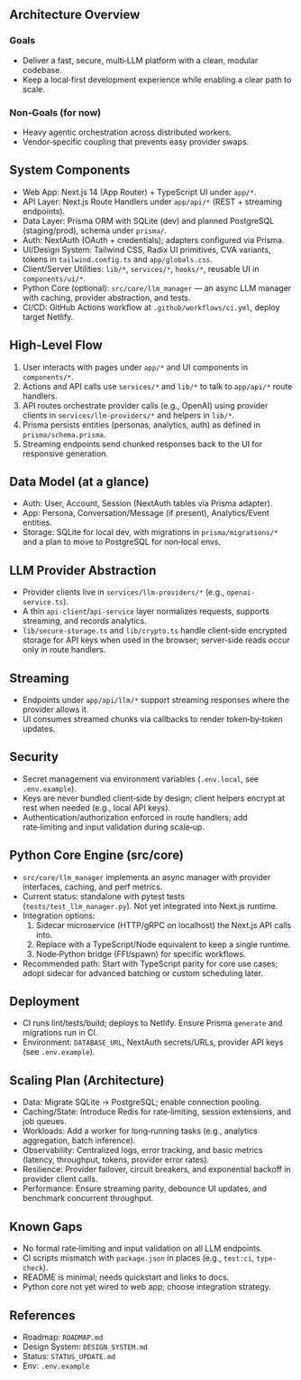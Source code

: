 ## Architecture Overview

### Goals
- Deliver a fast, secure, multi‑LLM platform with a clean, modular codebase.
- Keep a local‑first development experience while enabling a clear path to scale.

### Non‑Goals (for now)
- Heavy agentic orchestration across distributed workers.
- Vendor‑specific coupling that prevents easy provider swaps.

## System Components
- Web App: Next.js 14 (App Router) + TypeScript UI under `app/*`.
- API Layer: Next.js Route Handlers under `app/api/*` (REST + streaming endpoints).
- Data Layer: Prisma ORM with SQLite (dev) and planned PostgreSQL (staging/prod), schema under `prisma/`.
- Auth: NextAuth (OAuth + credentials); adapters configured via Prisma.
- UI/Design System: Tailwind CSS, Radix UI primitives, CVA variants, tokens in `tailwind.config.ts` and `app/globals.css`.
- Client/Server Utilities: `lib/*`, `services/*`, `hooks/*`, reusable UI in `components/ui/*`.
- Python Core (optional): `src/core/llm_manager` — an async LLM manager with caching, provider abstraction, and tests.
- CI/CD: GitHub Actions workflow at `.github/workflows/ci.yml`, deploy target Netlify.

## High‑Level Flow
1. User interacts with pages under `app/*` and UI components in `components/*`.
2. Actions and API calls use `services/*` and `lib/*` to talk to `app/api/*` route handlers.
3. API routes orchestrate provider calls (e.g., OpenAI) using provider clients in `services/llm-providers/*` and helpers in `lib/*`.
4. Prisma persists entities (personas, analytics, auth) as defined in `prisma/schema.prisma`.
5. Streaming endpoints send chunked responses back to the UI for responsive generation.

## Data Model (at a glance)
- Auth: User, Account, Session (NextAuth tables via Prisma adapter).
- App: Persona, Conversation/Message (if present), Analytics/Event entities.
- Storage: SQLite for local dev, with migrations in `prisma/migrations/*` and a plan to move to PostgreSQL for non‑local envs.

## LLM Provider Abstraction
- Provider clients live in `services/llm-providers/*` (e.g., `openai-service.ts`).
- A thin `api-client`/`api-service` layer normalizes requests, supports streaming, and records analytics.
- `lib/secure-storage.ts` and `lib/crypto.ts` handle client‑side encrypted storage for API keys when used in the browser; server‑side reads occur only in route handlers.

## Streaming
- Endpoints under `app/api/llm/*` support streaming responses where the provider allows it.
- UI consumes streamed chunks via callbacks to render token‑by‑token updates.

## Security
- Secret management via environment variables (`.env.local`, see `.env.example`).
- Keys are never bundled client‑side by design; client helpers encrypt at rest when needed (e.g., local API keys).
- Authentication/authorization enforced in route handlers; add rate‑limiting and input validation during scale‑up.

## Python Core Engine (src/core)
- `src/core/llm_manager` implements an async manager with provider interfaces, caching, and perf metrics.
- Current status: standalone with pytest tests (`tests/test_llm_manager.py`). Not yet integrated into Next.js runtime.
- Integration options:
  1) Sidecar microservice (HTTP/gRPC on localhost) the Next.js API calls into.
  2) Replace with a TypeScript/Node equivalent to keep a single runtime.
  3) Node‑Python bridge (FFI/spawn) for specific workflows.
- Recommended path: Start with TypeScript parity for core use cases; adopt sidecar for advanced batching or custom scheduling later.

## Deployment
- CI runs lint/tests/build; deploys to Netlify. Ensure Prisma `generate` and migrations run in CI.
- Environment: `DATABASE_URL`, NextAuth secrets/URLs, provider API keys (see `.env.example`).

## Scaling Plan (Architecture)
- Data: Migrate SQLite → PostgreSQL; enable connection pooling.
- Caching/State: Introduce Redis for rate‑limiting, session extensions, and job queues.
- Workloads: Add a worker for long‑running tasks (e.g., analytics aggregation, batch inference).
- Observability: Centralized logs, error tracking, and basic metrics (latency, throughput, tokens, provider error rates).
- Resilience: Provider failover, circuit breakers, and exponential backoff in provider client calls.
- Performance: Ensure streaming parity, debounce UI updates, and benchmark concurrent throughput.

## Known Gaps
- No formal rate‑limiting and input validation on all LLM endpoints.
- CI scripts mismatch with `package.json` in places (e.g., `test:ci`, `type-check`).
- README is minimal; needs quickstart and links to docs.
- Python core not yet wired to web app; choose integration strategy.

## References
- Roadmap: `ROADMAP.md`
- Design System: `DESIGN_SYSTEM.md`
- Status: `STATUS_UPDATE.md`
- Env: `.env.example`

